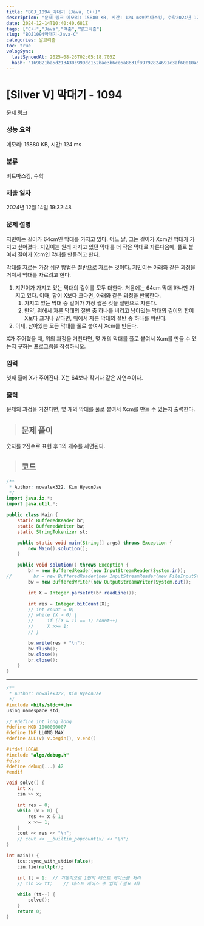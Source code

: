 ```yaml
---
title: "BOJ_1094_막대기 (Java, C++)"
description: "문제 링크 메모리: 15880 KB, 시간: 124 ms비트마스킹, 수학2024년 12월 14일 19:32:48숫자를 2진수로 표현 후 1의 개수를 세면된다.public class Main {    static BufferedReader br;    static Buf"
date: 2024-12-14T10:40:40.681Z
tags: ["C++","Java","백준","알고리즘"]
slug: "BOJ1094막대기-Java-C"
categories: 알고리즘
toc: true
velogSync:
  lastSyncedAt: 2025-08-26T02:05:18.705Z
  hash: "169821ba5d213430c999dc152bae3b6ce6a8631f09792824691c3af60010a541"
---
```


# [Silver V] 막대기 - 1094 

[문제 링크](https://www.acmicpc.net/problem/1094) 

### 성능 요약

메모리: 15880 KB, 시간: 124 ms

### 분류

비트마스킹, 수학

### 제출 일자

2024년 12월 14일 19:32:48

### 문제 설명

<p>지민이는 길이가 64cm인 막대를 가지고 있다. 어느 날, 그는 길이가 Xcm인 막대가 가지고 싶어졌다. 지민이는 원래 가지고 있던 막대를 더 작은 막대로 자른다음에, 풀로 붙여서 길이가 Xcm인 막대를 만들려고 한다.</p>

<p>막대를 자르는 가장 쉬운 방법은 절반으로 자르는 것이다. 지민이는 아래와 같은 과정을 거쳐서 막대를 자르려고 한다.</p>

<ol>
	<li>지민이가 가지고 있는 막대의 길이를 모두 더한다. 처음에는 64cm 막대 하나만 가지고 있다. 이때, 합이 X보다 크다면, 아래와 같은 과정을 반복한다.
	<ol>
		<li>가지고 있는 막대 중 길이가 가장 짧은 것을 절반으로 자른다.</li>
		<li>만약, 위에서 자른 막대의 절반 중 하나를 버리고 남아있는 막대의 길이의 합이 X보다 크거나 같다면, 위에서 자른 막대의 절반 중 하나를 버린다.</li>
	</ol>
	</li>
	<li>이제, 남아있는 모든 막대를 풀로 붙여서 Xcm를 만든다.</li>
</ol>

<p>X가 주어졌을 때, 위의 과정을 거친다면, 몇 개의 막대를 풀로 붙여서 Xcm를 만들 수 있는지 구하는 프로그램을 작성하시오. </p>

### 입력 

 <p>첫째 줄에 X가 주어진다. X는 64보다 작거나 같은 자연수이다.</p>

### 출력 

 <p>문제의 과정을 거친다면, 몇 개의 막대를 풀로 붙여서 Xcm를 만들 수 있는지 출력한다.</p>

> ## 문제 풀이

숫자를 2진수로 표현 후 1의 개수를 세면된다.

> ## 코드

```java
/**
 * Author: nowalex322, Kim HyeonJae
 */
import java.io.*;
import java.util.*;

public class Main {
    static BufferedReader br;
    static BufferedWriter bw;
    static StringTokenizer st;

    public static void main(String[] args) throws Exception {
        new Main().solution();
    }

    public void solution() throws Exception {
        br = new BufferedReader(new InputStreamReader(System.in));
//        br = new BufferedReader(new InputStreamReader(new FileInputStream("src/main/java/BOJ_1094_막대기/input.txt")));
        bw = new BufferedWriter(new OutputStreamWriter(System.out));

        int X = Integer.parseInt(br.readLine());

        int res = Integer.bitCount(X);
        // int count = 0;
        // while (X > 0) {
        //     if ((X & 1) == 1) count++;
        //     X >>= 1;
        // }

        bw.write(res + "\n");
        bw.flush();
        bw.close();
        br.close();
    }
}
```
---

```c
/**
 * Author: nowalex322, Kim HyeonJae
 */
#include <bits/stdc++.h>
using namespace std;

// #define int long long
#define MOD 1000000007
#define INF LLONG_MAX
#define ALL(v) v.begin(), v.end()

#ifdef LOCAL
#include "algo/debug.h"
#else
#define debug(...) 42
#endif

void solve() {
    int x;
    cin >> x;

    int res = 0;
    while (x > 0) {
        res += x & 1;
        x >>= 1;
    }
    cout << res << "\n";
    // cout << __builtin_popcount(x) << "\n";
}

int main() {
    ios::sync_with_stdio(false);
    cin.tie(nullptr);

    int tt = 1;  // 기본적으로 1번의 테스트 케이스를 처리
    // cin >> tt;    // 테스트 케이스 수 입력 (필요 시)

    while (tt--) {
        solve();
    }
    return 0;
}
```